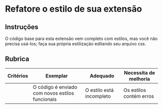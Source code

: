 # Refatore o estilo de sua extensão

## Instruções

O código base para esta extensão vem completo com estilos, mas você não precisa usá-los; faça sua própria estilização editando seu arquivo css.

## Rubrica

| Critérios | Exemplar | Adequado | Necessita de melhoria |
| -------- | -------------------------------------------- | --------------------- | ----------------- |
| | O código é enviado com novos estilos funcionais	 | O estilo está incompleto | Os estilos contém erros |